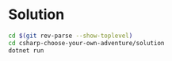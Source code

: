 # Solution

``` bash
cd $(git rev-parse --show-toplevel)
cd csharp-choose-your-own-adventure/solution
dotnet run
```